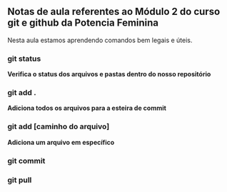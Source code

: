 ## Notas de aula referentes ao Módulo 2 do curso git e github da Potencia Feminina

Nesta aula estamos aprendendo comandos bem legais e úteis.


### git status
**Verifica o status dos arquivos e pastas dentro do nosso repositório**

### git add .
**Adiciona todos os arquivos para a esteira de commit**

### git add [caminho do arquivo]
**Adiciona um arquivo em específico**

### git commit 


### git pull